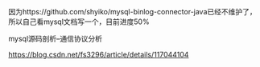 因为https://github.com/shyiko/mysql-binlog-connector-java已经不维护了，所以自己看mysql文档写一个，目前进度50%

mysql源码剖析–通信协议分析

https://blog.csdn.net/fs3296/article/details/117044104
